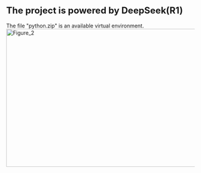 <font size="5">The project is powered by DeepSeek(R1)</font>
----
The file "python.zip" is an available virtual environment.
<img width="729" height="370" alt="Figure_2" src="https://github.com/user-attachments/assets/8cacaf42-8292-4849-8f73-c82c367e2aaa" />
